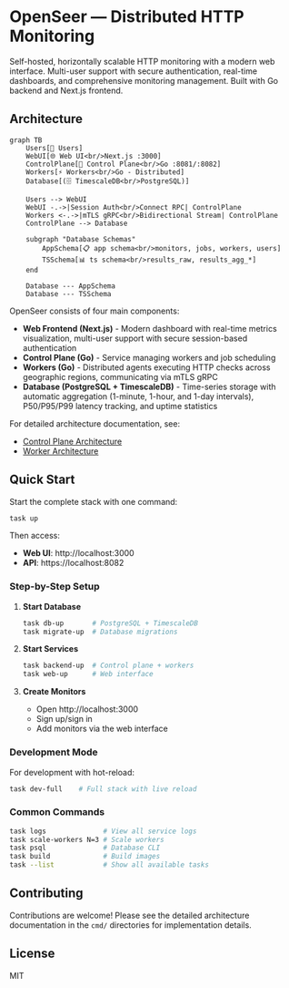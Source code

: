 # OpenSeer — Distributed HTTP Monitoring

Self-hosted, horizontally scalable HTTP monitoring with a modern web interface. Multi-user support with secure authentication, real-time dashboards, and comprehensive monitoring management. Built with Go backend and Next.js frontend.

## Architecture

```mermaid
graph TB
    Users[👥 Users]
    WebUI[🌐 Web UI<br/>Next.js :3000]
    ControlPlane[🎯 Control Plane<br/>Go :8081/:8082]
    Workers[⚡ Workers<br/>Go - Distributed]
    Database[(🗄️ TimescaleDB<br/>PostgreSQL)]

    Users --> WebUI
    WebUI -.->|Session Auth<br/>Connect RPC| ControlPlane
    Workers <-.->|mTLS gRPC<br/>Bidirectional Stream| ControlPlane
    ControlPlane --> Database

    subgraph "Database Schemas"
        AppSchema[📋 app schema<br/>monitors, jobs, workers, users]
        TSSchema[📊 ts schema<br/>results_raw, results_agg_*]
    end

    Database --- AppSchema
    Database --- TSSchema
```

OpenSeer consists of four main components:

- **Web Frontend (Next.js)** - Modern dashboard with real-time metrics visualization, multi-user support with secure session-based authentication
- **Control Plane (Go)** - Service managing workers and job scheduling
- **Workers (Go)** - Distributed agents executing HTTP checks across geographic regions, communicating via mTLS gRPC
- **Database (PostgreSQL + TimescaleDB)** - Time-series storage with automatic aggregation (1-minute, 1-hour, and 1-day intervals), P50/P95/P99 latency tracking, and uptime statistics

For detailed architecture documentation, see:
- [Control Plane Architecture](cmd/control-plane/ARCHITECTURE.md)
- [Worker Architecture](cmd/worker/ARCHITECTURE.md)

## Quick Start

Start the complete stack with one command:

```bash
task up
```

Then access:
- **Web UI**: http://localhost:3000
- **API**: https://localhost:8082

### Step-by-Step Setup

1. **Start Database**
   ```bash
   task db-up       # PostgreSQL + TimescaleDB
   task migrate-up  # Database migrations
   ```

2. **Start Services**
   ```bash
   task backend-up  # Control plane + workers
   task web-up      # Web interface
   ```

3. **Create Monitors**
   - Open http://localhost:3000
   - Sign up/sign in
   - Add monitors via the web interface

### Development Mode

For development with hot-reload:

```bash
task dev-full    # Full stack with live reload
```

### Common Commands

```bash
task logs              # View all service logs
task scale-workers N=3 # Scale workers
task psql              # Database CLI
task build             # Build images
task --list            # Show all available tasks
```

## Contributing

Contributions are welcome! Please see the detailed architecture documentation in the `cmd/` directories for implementation details.

## License

MIT
